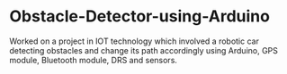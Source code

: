 # Obstacle-Detector-using-Arduino
Worked on a project in IOT technology which involved a robotic car detecting obstacles and change its path accordingly using Arduino, GPS module, Bluetooth module, DRS and sensors.
